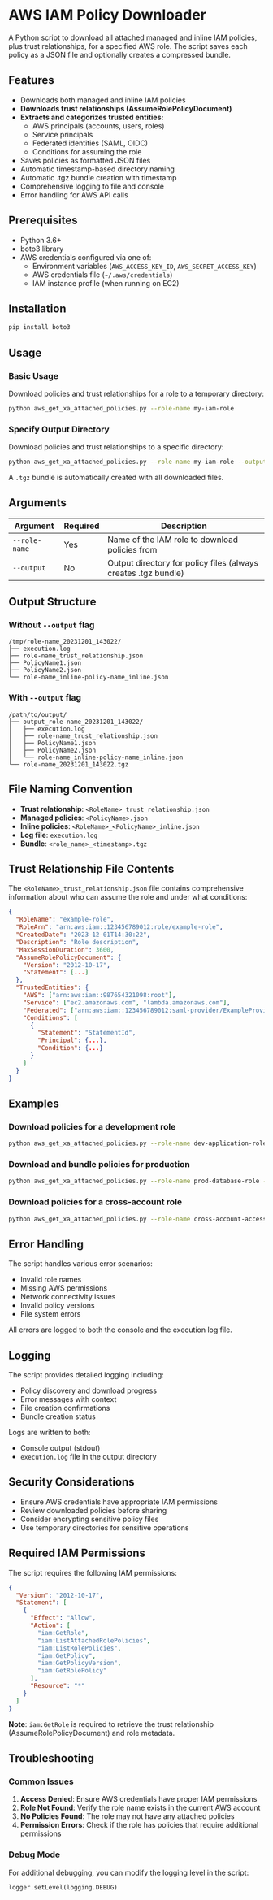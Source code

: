 # AWS IAM Policy Downloader

A Python script to download all attached managed and inline IAM policies, plus trust relationships, for a specified AWS role. The script saves each policy as a JSON file and optionally creates a compressed bundle.

## Features

- Downloads both managed and inline IAM policies
- **Downloads trust relationships (AssumeRolePolicyDocument)**
- **Extracts and categorizes trusted entities:**
  - AWS principals (accounts, users, roles)
  - Service principals
  - Federated identities (SAML, OIDC)
  - Conditions for assuming the role
- Saves policies as formatted JSON files
- Automatic timestamp-based directory naming
- Automatic .tgz bundle creation with timestamp
- Comprehensive logging to file and console
- Error handling for AWS API calls

## Prerequisites

- Python 3.6+
- boto3 library
- AWS credentials configured via one of:
  - Environment variables (`AWS_ACCESS_KEY_ID`, `AWS_SECRET_ACCESS_KEY`)
  - AWS credentials file (`~/.aws/credentials`)
  - IAM instance profile (when running on EC2)

## Installation

```bash
pip install boto3
```

## Usage

### Basic Usage

Download policies and trust relationships for a role to a temporary directory:

```bash
python aws_get_xa_attached_policies.py --role-name my-iam-role
```

### Specify Output Directory

Download policies and trust relationships to a specific directory:

```bash
python aws_get_xa_attached_policies.py --role-name my-iam-role --output /path/to/output
```

A `.tgz` bundle is automatically created with all downloaded files.

## Arguments

| Argument      | Required | Description                                                    |
| ------------- | -------- | -------------------------------------------------------------- |
| `--role-name` | Yes      | Name of the IAM role to download policies from                 |
| `--output`    | No       | Output directory for policy files (always creates .tgz bundle) |

## Output Structure

### Without `--output` flag

```
/tmp/role-name_20231201_143022/
├── execution.log
├── role-name_trust_relationship.json
├── PolicyName1.json
├── PolicyName2.json
└── role-name_inline-policy-name_inline.json
```

### With `--output` flag

```
/path/to/output/
├── output_role-name_20231201_143022/
│   ├── execution.log
│   ├── role-name_trust_relationship.json
│   ├── PolicyName1.json
│   ├── PolicyName2.json
│   └── role-name_inline-policy-name_inline.json
└── role-name_20231201_143022.tgz
```

## File Naming Convention

- **Trust relationship**: `<RoleName>_trust_relationship.json`
- **Managed policies**: `<PolicyName>.json`
- **Inline policies**: `<RoleName>_<PolicyName>_inline.json`
- **Log file**: `execution.log`
- **Bundle**: `<role_name>_<timestamp>.tgz`

## Trust Relationship File Contents

The `<RoleName>_trust_relationship.json` file contains comprehensive information about who can assume the role and under what conditions:

```json
{
  "RoleName": "example-role",
  "RoleArn": "arn:aws:iam::123456789012:role/example-role",
  "CreatedDate": "2023-12-01T14:30:22",
  "Description": "Role description",
  "MaxSessionDuration": 3600,
  "AssumeRolePolicyDocument": {
    "Version": "2012-10-17",
    "Statement": [...]
  },
  "TrustedEntities": {
    "AWS": ["arn:aws:iam::987654321098:root"],
    "Service": ["ec2.amazonaws.com", "lambda.amazonaws.com"],
    "Federated": ["arn:aws:iam::123456789012:saml-provider/ExampleProvider"],
    "Conditions": [
      {
        "Statement": "StatementId",
        "Principal": {...},
        "Condition": {...}
      }
    ]
  }
}
```

## Examples

### Download policies for a development role

```bash
python aws_get_xa_attached_policies.py --role-name dev-application-role
```

### Download and bundle policies for production

```bash
python aws_get_xa_attached_policies.py --role-name prod-database-role --output ./policy-backups
```

### Download policies for a cross-account role

```bash
python aws_get_xa_attached_policies.py --role-name cross-account-access-role --output /shared/policies
```

## Error Handling

The script handles various error scenarios:

- Invalid role names
- Missing AWS permissions
- Network connectivity issues
- Invalid policy versions
- File system errors

All errors are logged to both the console and the execution log file.

## Logging

The script provides detailed logging including:

- Policy discovery and download progress
- Error messages with context
- File creation confirmations
- Bundle creation status

Logs are written to both:

- Console output (stdout)
- `execution.log` file in the output directory

## Security Considerations

- Ensure AWS credentials have appropriate IAM permissions
- Review downloaded policies before sharing
- Consider encrypting sensitive policy files
- Use temporary directories for sensitive operations

## Required IAM Permissions

The script requires the following IAM permissions:

```json
{
  "Version": "2012-10-17",
  "Statement": [
    {
      "Effect": "Allow",
      "Action": [
        "iam:GetRole",
        "iam:ListAttachedRolePolicies",
        "iam:ListRolePolicies",
        "iam:GetPolicy",
        "iam:GetPolicyVersion",
        "iam:GetRolePolicy"
      ],
      "Resource": "*"
    }
  ]
}
```

**Note**: `iam:GetRole` is required to retrieve the trust relationship (AssumeRolePolicyDocument) and role metadata.

## Troubleshooting

### Common Issues

1. **Access Denied**: Ensure AWS credentials have proper IAM permissions
2. **Role Not Found**: Verify the role name exists in the current AWS account
3. **No Policies Found**: The role may not have any attached policies
4. **Permission Errors**: Check if the role has policies that require additional permissions

### Debug Mode

For additional debugging, you can modify the logging level in the script:

```python
logger.setLevel(logging.DEBUG)
```
